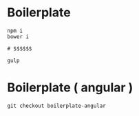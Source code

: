 # Boilerplate 

```
npm i
bower i

# $$$$$$

gulp
```

# Boilerplate ( angular ) 

```
git checkout boilerplate-angular
```

